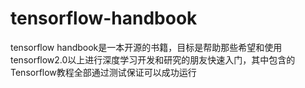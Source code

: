 # tensorflow-handbook
tensorflow handbook是一本开源的书籍，目标是帮助那些希望和使用tensorflow2.0以上进行深度学习开发和研究的朋友快速入门，其中包含的Tensorflow教程全部通过测试保证可以成功运行
